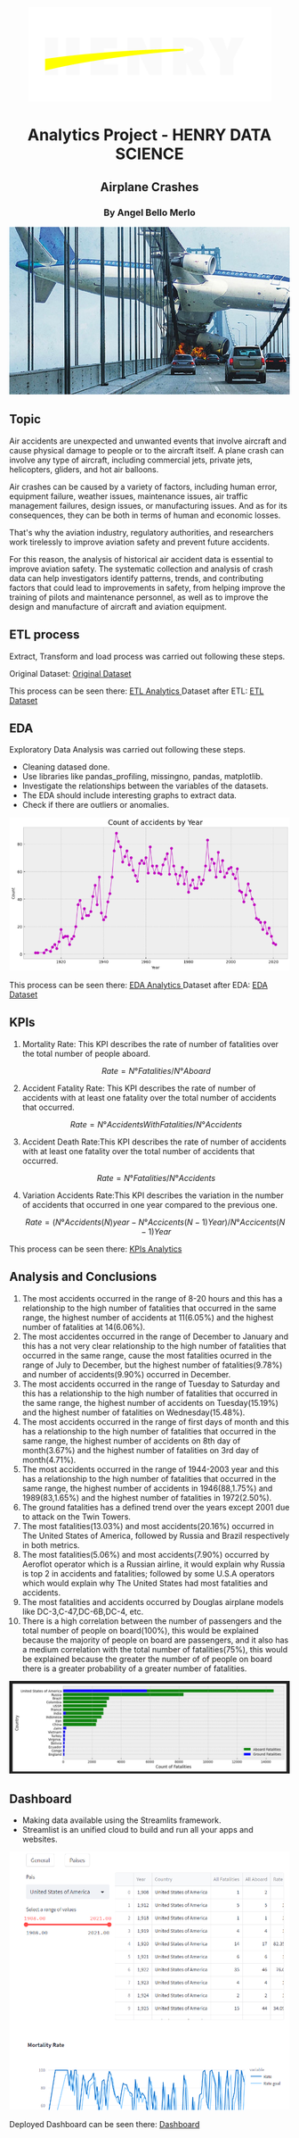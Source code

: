 <p align=center><img src="src/logo-henry.png"><p>

# <h1 align=center> Analytics Project - HENRY DATA SCIENCE <h/>
## <h2 align=center> Airplane Crashes <h/>
### <h3 align=center> By Angel Bello Merlo <h/>
<p align="center">
<img src="src/airplane-crash.jpg"  height=300>
</p>

## Topic

Air accidents are unexpected and unwanted events that involve aircraft and cause physical damage to people or to the aircraft itself. A plane crash can involve any type of aircraft, including commercial jets, private jets, helicopters, gliders, and hot air balloons.

Air crashes can be caused by a variety of factors, including human error, equipment failure, weather issues, maintenance issues, air traffic management failures, design issues, or manufacturing issues. And as for its consequences, they can be both in terms of human and economic losses.

That's why the aviation industry, regulatory authorities, and researchers work tirelessly to improve aviation safety and prevent future accidents.

For this reason, the analysis of historical air accident data is essential to improve aviation safety. The systematic collection and analysis of crash data can help investigators identify patterns, trends, and contributing factors that could lead to improvements in safety, from helping improve the training of pilots and maintenance personnel, as well as to improve the design and manufacture of aircraft and aviation equipment.

## ETL process
Extract, Transform and load process was carried out following these steps.

Original Dataset:
[Original Dataset ](https://github.com/Abyzou1995/PI02_DATA10_Analytics_AirCrashes/tree/main/Dataset_original)

This process can be seen there:
[ETL Analytics ](https://github.com/Abyzou1995/PI02_DATA10_Analytics_AirCrashes/blob/main/ETL.ipynb)
Dataset after ETL:
[ETL Dataset ](https://github.com/Abyzou1995/PI02_DATA10_Analytics_AirCrashes/tree/main/Dataset_final)

## EDA 
Exploratory Data Analysis was carried out following these steps.
+ Cleaning datased done.
+ Use libraries like pandas_profiling, missingno, pandas, matplotlib.
+ Investigate the relationships between the variables of the datasets.
+ The EDA should include interesting graphs to extract data.
+ Check if there are outliers or anomalies.

<p align=center><img src="src/EDA.png"><p>

This process can be seen there:
[EDA Analytics ](https://github.com/Abyzou1995/PI02_DATA10_Analytics_AirCrashes/blob/main/EDA.ipynb)
Dataset after EDA:
[EDA Dataset ](https://github.com/Abyzou1995/PI02_DATA10_Analytics_AirCrashes/tree/main/Dataset_final)

## KPIs

1. Mortality Rate: This KPI describes the rate of number of fatalities over the total number of people aboard.

      $$Rate=N° Fatalities/N° Aboard$$

2. Accident Fatality Rate: This KPI describes the rate of number of accidents with at least one fatality over the total number of accidents that occurred.

      $$Rate=N° Accidents With Fatalities/N° Accidents$$

3. Accident Death Rate:This KPI describes the rate of number of accidents with at least one fatality over the total number of accidents that occurred.

      $$Rate=N° Fatalities/N° Accidents$$

4. Variation Accidents Rate:This KPI describes the variation in the number of accidents that occurred in one year compared to the previous one.

      $$Rate=(N° Accidents (N)year-N°Accicents(N-1)Year) /N°Accicents(N-1)Year$$

This process can be seen there:
[KPIs Analytics ](https://github.com/Abyzou1995/PI02_DATA10_Analytics_AirCrashes/blob/main/KPI.ipynb)

## Analysis and Conclusions


1. The most accidents occurred in the range of 8-20 hours and this has a relationship to the high number of fatalities that occurred in the same range, the highest number of accidents at 11(6.05%) and the highest number of fatalities at 14(6.06%).
2. The most accidentes occurred in the range of December to January and this has a not very clear relationship to the high number of fatalities that occurred in the same range, cause the most fatalities ocurred in the range of July to December, but the highest number of fatalities(9.78%) and number of accidents(9.90%) occurred in December.
3. The most accidents occurred in the range of Tuesday to Saturday and this has a relationship to the high number of fatalities that occurred in the same range, the highest number of accidents on Tuesday(15.19%) and the highest number of fatalities on Wednesday(15.48%).
4. The most accidents occurred in the range of first days of month and this has a relationship to the high number of fatalities that occurred in the same range, the highest number of accidents on 8th day of month(3.67%) and the highest number of fatalities on 3rd day of month(4.71%).
5. The most accidents occurred in the range of 1944-2003 year and this has a relationship to the high number of fatalities that occurred in the same range, the highest number of accidents in 1946(88,1.75%) and 1989(83,1.65%) and the highest number of fatalities in 1972(2.50%).
6. The ground fatalities has a defined trend over the years except 2001 due to attack on the Twin Towers.
7. The most fatalities(13.03%) and most accidents(20.16%) occurred in The United States of America, followed by Russia and Brazil respectively in both metrics.
8. The most fatalities(5.06%) and most accidents(7.90%) occurred by Aeroflot operator which is a Russian airline, it would explain why Russia is top 2 in accidents and fatalities; followed by some U.S.A operators which would explain why The United States had most fatalities and accidents.
9. The most fatalities and accidents occurred by Douglas airplane models like DC-3,C-47,DC-6B,DC-4, etc.
10. There is a high correlation between the number of passengers and the total number of people on board(100%), this would be explained because the majority of people on board are passengers, and it also has a medium correlation with the total number of fatalities(75%), this would be explained because the greater the number of of people on board there is a greater probability of a greater number of fatalities.

<p align=center><img src="src/EDA1.png"><p>


## Dashboard
+ Making data available using the Streamlits framework.
+ Streamlist is an unified cloud to build and run all your apps and websites.
<p align=center><img src="src/Dash.png"><p>

Deployed Dashboard can be seen there:
[Dashboard ](https://abyzou1995-pi02-data10-analytics-aircrashes-dashboard-79frry.streamlit.app)



